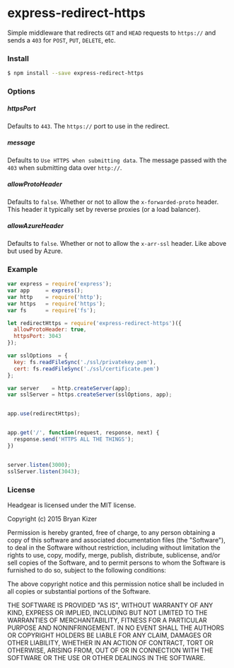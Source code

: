 # express-redirect-https

Simple middleware that redirects `GET` and `HEAD` requests to `https://` and sends a `403` for `POST`, `PUT`, `DELETE`, etc.

### Install

``` bash
$ npm install --save express-redirect-https
```

### Options

##### httpsPort
Defaults to `443`. The `https://` port to use in the redirect.

##### message
Defaults to `Use HTTPS when submitting data`. The message passed with the `403` when submitting data over `http://`.

##### allowProtoHeader
Defaults to `false`. Whether or not to allow the `x-forwarded-proto` header. This header it typically set by reverse proxies (or a load balancer).

##### allowAzureHeader
Defaults to `false`. Whether or not to allow the `x-arr-ssl` header. Like above but used by Azure.


### Example
``` javascript
var express = require('express');
var app     = express();
var http    = require('http');
var https   = require('https');
var fs      = require('fs');

let redirectHttps = require('express-redirect-https')({
  allowProtoHeader: true,
  httpsPort: 3043
});

var sslOptions  = {
  key: fs.readFileSync('./ssl/privatekey.pem'),
  cert: fs.readFileSync('./ssl/certificate.pem')
};

var server    = http.createServer(app);
var sslServer = https.createServer(sslOptions, app);


app.use(redirectHttps);


app.get('/', function(request, response, next) {
  response.send('HTTPS ALL THE THINGS');
})


server.listen(3000);
sslServer.listen(3043);
```

### License

Headgear is licensed under the MIT license.

Copyright (c) 2015 Bryan Kizer

Permission is hereby granted, free of charge, to any person obtaining a copy of this software and associated documentation files (the "Software"), to deal in the Software without restriction, including without limitation the rights to use, copy, modify, merge, publish, distribute, sublicense, and/or sell copies of the Software, and to permit persons to whom the Software is furnished to do so, subject to the following conditions:

The above copyright notice and this permission notice shall be included in all copies or substantial portions of the Software.

THE SOFTWARE IS PROVIDED "AS IS", WITHOUT WARRANTY OF ANY KIND, EXPRESS OR IMPLIED, INCLUDING BUT NOT LIMITED TO THE WARRANTIES OF MERCHANTABILITY, FITNESS FOR A PARTICULAR PURPOSE AND NONINFRINGEMENT. IN NO EVENT SHALL THE AUTHORS OR COPYRIGHT HOLDERS BE LIABLE FOR ANY CLAIM, DAMAGES OR OTHER LIABILITY, WHETHER IN AN ACTION OF CONTRACT, TORT OR OTHERWISE, ARISING FROM, OUT OF OR IN CONNECTION WITH THE SOFTWARE OR THE USE OR OTHER DEALINGS IN THE SOFTWARE.
